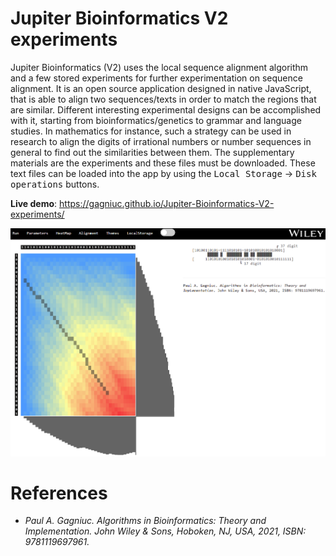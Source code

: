 # Jupiter Bioinformatics V2 experiments

Jupiter Bioinformatics (V2) uses the local sequence alignment algorithm and a few stored experiments for further experimentation on sequence alignment. It is an open source application designed in native JavaScript, that is able to align two sequences/texts in order to match the regions that are similar. Different interesting experimental designs can be accomplished with it, starting from bioinformatics/genetics to grammar and language studies. In mathematics for instance, such a strategy can be used in research to align the digits of irrational numbers or number sequences in general to find out the similarities between them. The supplementary materials are the experiments and these files must be downloaded. These text files can be loaded into the app by using the <kbd>Local Storage</kbd> -> <kbd>Disk operations</kbd> buttons.

**Live demo**: https://gagniuc.github.io/Jupiter-Bioinformatics-V2-experiments/

![screenshot](https://github.com/Gagniuc/Jupiter-Bioinformatics-V2-experiments/blob/main/img/Bio-Jupiter.png?raw=true)

# References

- <i>Paul A. Gagniuc. Algorithms in Bioinformatics: Theory and Implementation. John Wiley & Sons, Hoboken, NJ, USA, 2021, ISBN: 9781119697961.</i>
